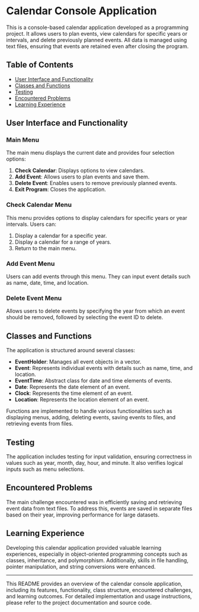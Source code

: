 # Calendar Console Application

This is a console-based calendar application developed as a programming project. It allows users to plan events, view calendars for specific years or intervals, and delete previously planned events. All data is managed using text files, ensuring that events are retained even after closing the program.

## Table of Contents

- [User Interface and Functionality](#user-interface-and-functionality)
- [Classes and Functions](#classes-and-functions)
- [Testing](#testing)
- [Encountered Problems](#encountered-problems)
- [Learning Experience](#learning-experience)

## User Interface and Functionality

### Main Menu

The main menu displays the current date and provides four selection options:

1. **Check Calendar**: Displays options to view calendars.
2. **Add Event**: Allows users to plan events and save them.
3. **Delete Event**: Enables users to remove previously planned events.
4. **Exit Program**: Closes the application.

### Check Calendar Menu

This menu provides options to display calendars for specific years or year intervals. Users can:

1. Display a calendar for a specific year.
2. Display a calendar for a range of years.
3. Return to the main menu.

### Add Event Menu

Users can add events through this menu. They can input event details such as name, date, time, and location.

### Delete Event Menu

Allows users to delete events by specifying the year from which an event should be removed, followed by selecting the event ID to delete.

## Classes and Functions

The application is structured around several classes:

- **EventHolder**: Manages all event objects in a vector.
- **Event**: Represents individual events with details such as name, time, and location.
- **EventTime**: Abstract class for date and time elements of events.
- **Date**: Represents the date element of an event.
- **Clock**: Represents the time element of an event.
- **Location**: Represents the location element of an event.

Functions are implemented to handle various functionalities such as displaying menus, adding, deleting events, saving events to files, and retrieving events from files.

## Testing

The application includes testing for input validation, ensuring correctness in values such as year, month, day, hour, and minute. It also verifies logical inputs such as menu selections.

## Encountered Problems

The main challenge encountered was in efficiently saving and retrieving event data from text files. To address this, events are saved in separate files based on their year, improving performance for large datasets.

## Learning Experience

Developing this calendar application provided valuable learning experiences, especially in object-oriented programming concepts such as classes, inheritance, and polymorphism. Additionally, skills in file handling, pointer manipulation, and string conversions were enhanced.

---

This README provides an overview of the calendar console application, including its features, functionality, class structure, encountered challenges, and learning outcomes. For detailed implementation and usage instructions, please refer to the project documentation and source code.
